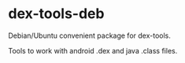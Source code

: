# dex-tools-deb
Debian/Ubuntu convenient package for dex-tools.

Tools to work with android .dex and java .class files.
